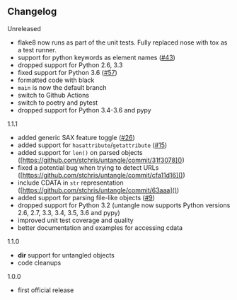 Changelog
---------

Unreleased
- flake8 now runs as part of the unit tests. Fully replaced nose with tox as a test runner.
- support for python keywords as element names ([#43](https://github.com/stchris/untangle/pull/43))
- dropped support for Python 2.6, 3.3
- fixed support for Python 3.6 ([#57](https://github.com/stchris/untangle/pull/57))
- formatted code with black
- `main` is now the default branch
- switch to Github Actions
- switch to poetry and pytest
- dropped support for Python 3.4-3.6 and pypy

1.1.1
- added generic SAX feature toggle ([#26](https://github.com/stchris/untangle/pull/26))
- added support for `hasattribute`/`getattribute` ([#15](https://github.com/stchris/untangle/pull/15))
- added support for `len()` on parsed objects ([https://github.com/stchris/untangle/commit/31f3078]())
- fixed a potential bug when trying to detect URLs ([https://github.com/stchris/untangle/commit/cfa11d16]())
- include CDATA in `str` representation ([https://github.com/stchris/untangle/commit/63aaa]())
- added support for parsing file-like objects ([#9](https://github.com/stchris/untangle/issues/9))
- dropped support for Python 3.2 (untangle now supports Python versions 2.6, 2.7, 3.3, 3.4, 3.5, 3.6 and pypy)
- improved unit test coverage and quality
- better documentation and examples for accessing cdata

1.1.0
- __dir__ support for untangled objects
- code cleanups

1.0.0
- first official release

